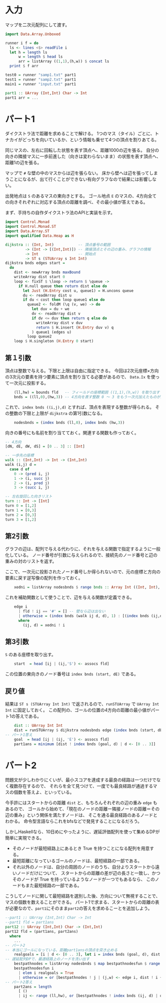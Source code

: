 # 入力

マップを二次元配列にして渡す。

```haskell
import Data.Array.Unboxed

runner i f = do
  ls <- lines <$> readFile i
  let h = length ls
      w = length $ head ls
      arr = listArray ((1,1),(h,w)) $ concat ls
  print $ f arr

test0 = runner "samp1.txt" part1
test1 = runner "samp2.txt" part1
main1 = runner "input.txt" part1

part1 :: UArray (Int,Int) Char -> Int
part1 arr = ...
```

# パート1

ダイクストラ法で距離を求めることで解ける。
1つのマス（タイル）ごとに、トナカイがどっちを向いているか、という情報も乗せて4つの頂点を割りあてる。

同じマスの、左右に回転した状態を表す頂点へ、距離1000の辺を張る。
自分の向きの隣接マスに一歩前進した（向きは変わらないまま）の状態を表す頂点へ、距離1の辺を張る。

マップで `#` な壁の中のマスからは辺を張らない。
床から壁へは辺を張ってしまうことになるが、出て行くことができない有向グラフなので結果には影響しない。

出発地点は `S` のあるマスの東向きとする。
ゴール地点 `E` のマスの、4方向全ての向きそれぞれに対応する頂点の距離を調べ、その最小値が答えである。

まず、手持ちの自作ダイクストラ法のAPIと実装を示す。

```haskell
import Control.Monad
import Control.Monad.ST
import Data.Array.ST
import qualified Data.Heap as H

dijkstra :: (Int, Int)           -- 頂点番号の範囲
         -> (Int -> [(Int,Int)]) -- 隣接頂点とその辺の重み、グラフの情報
         -> Int                  -- 開始点
         -> ST s (STUArray s Int Int)
dijkstra bnds edges start =
  do
    dist <- newArray bnds maxBound
    writeArray dist start 0
    loop <- fixST $ \loop -> return $ \queue ->
      if H.null queue then return dist else do
        let Just (H.Entry cost u, queue1) = H.uncons queue
        du <- readArray dist u
        if du < cost then loop queue1 else do
          queue2 <- foldM (\q (v, we) -> do
            let duv = du + we
            dv <- readArray dist v
            if dv <= duv then return q else do
              writeArray dist v duv
              return $ H.insert (H.Entry duv v) q
            ) queue1 (edges u)
          loop queue2
    loop $ H.singleton (H.Entry 0 start)
```

## 第１引数

頂点は整数で与える。下限と上限は自由に指定できる。
今回は2次元座標×方向の3次元の要素を持つ要素に頂点を割り当てる必要があるので、
`Data.Ix` を使って一次元に投影する。

```haskell
    (ll,hw) = bounds fld   -- フィールドの座標範囲 ((1,1),(h,w)) を取り出す
    bnds = ((ll,0),(hw,3)) -- 4方向を表す整数 0 ～ 3 をもう一次元加えたものが頂点の要素
```

これで、`index bnds ((i,j),d)` とすれば、頂点を表現する整数が得られる。
その整数の下限と上限が `dijkstra` の第1引数になる。

```haskell
    nodesbnds = (index bnds (ll,0), index bnds (hw,3))
```

向きの番号にも名前を割り当てておく。関連する関数も作っておく。

```haskell
-- 4方向
[dN, dE, dW, dS] = [0 .. 3] :: [Int]

-- 一歩先の座標
walk :: (Int,Int) -> Int -> (Int,Int)
walk (i,j) d =
  case d of
    0 -> (pred i, j)
    1 -> (i, succ j)
    2 -> (i, pred j)
    3 -> (succ i, j)

-- 左右旋回した向きリスト
turn :: Int -> [Int]
turn 0 = [1,2]
turn 1 = [0,3]
turn 2 = [0,3]
turn 3 = [1,2]
```

## 第2引数

グラフの辺は、配列で与える代わりに、それを与える関数で指定するように一般化している。
ノード番号が引数に与えられるので、接続先のノード番号と辺の重みの対のリストを返す。

ここで、一次元に投影されたノード番号しか得られないので、元の座標と方向の要素に戻す逆写像の配列を作っておく。

```haskell
    xedni = listArray nodesbnds $ range bnds :: Array Int ((Int, Int), Int) -- 番号からノードを復元する
```

これを補助関数として使うことで、辺を与える関数が定義できる。

```haskell
    edge i
      | fld ! ij == '#' = [] -- 壁なら辺は出ない
      | otherwise = (index bnds (walk ij d, d), 1) : [(index bnds (ij,d1), 1000) | d1 <- turn d] -- 前進と旋回
      where
        (ij, d) = xedni ! i
```

## 第3引数

`S` のある座標を取り出す。

```haskell
    start  = head [ij | (ij,'S') <- assocs fld]
```

この位置の東向きのノード番号は `index bnds (start, dE)` である。

## 戻り値

結果は `ST s (STUArray Int Int)` で返されるので、`runSTUArray` で `UArray Int Int` に固定しておく。
この配列の、ゴールの位置の4方向の距離の最小値がパート1の答えである。

```haskell
    dist :: UArray Int Int
    dist = runSTUArray $ dijkstra nodesbnds edge (index bnds (start, dE))
-- パート1答え
    goal  = head [ij | (ij, 'E') <- assocs fld]
    part1ans = minimum [dist ! index bnds (goal, d) | d <- [0 .. 3]]
```

# パート2

問題文が少しわかりにくいが、最小スコアを達成する最良の経路は一つだけでなく複数存在するので、
それらを全て見つけて、一度でも最良経路が通過するマスの個数を答えよ、といっている。

今手許にはスタートからの距離 `dist` と、もちろんそれぞれの辺の重み `edge` もあるので、
ゴールから始めて、「現在のノードの距離ー隣接ノードの距離＝その辺の重み」という関係を満たすノードは、
そこを通る最良経路のあるノードとわかる。
命令型言語ならこれをbfsなどで発見することになるだろう。

しかしHaskellなら、10日めにやったように、遅延評価配列を使って集めるDPが簡単に実現できる。

- そのノードが最短経路上にあるとき True を持つことになる配列を用意する。
- 最短距離になっているゴールのノードは、最短経路の一部である。
- それ以外のノードは、自分の周囲のノードのうち、自分よりスタートから遠いノードだけについて、
スタートからの距離の差が辺の長さと一致し、かつそのノードが True を持っているようなノードが一つでもあるなら、
このノードもまた最短経路の一部である。

こうしてノードに関して最短経路を選別した後、方向について無視することで、マスの個数を数えることができる。
パート1で求まる、スタートからの距離の表が必要なので、`part1`にそのまま`part2`の答えを求めるこーとを追加しよう。

```haskell
--part1 :: UArray (Int,Int) Char -> Int
--part1 fld = part1ans
part12 :: UArray (Int,Int) Char -> (Int,Int)
part12 fld = (part1ans, part2ans)
  where
    ...
-- パート2
-- 本当にゴールになっている、距離part1ansの頂点を突き止める
    realgoals = [i | d <- [0 .. 3], let i = index bnds (goal, d), dist ! i == part1ans]
-- 遅延配列DPで、最適経路上のノードを洗い出す
    bestpathnodes = listArray nodesbnds $ map bestpathnodesfun $ range nodesbnds :: Array Int Bool
    bestpathnodesfun i
      | elem i realgoals = True
      | otherwise = or [bestpathnodes ! j | (j,w) <- edge i, dist ! i + w == dist ! j]
-- パート2答え
    part2ans = length
      [ ()
      | ij <- range (ll,hw), or [bestpathnodes ! index bnds (ij, d) | d <- [0 .. 3]]]
```
